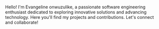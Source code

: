 Hello! I'm Evangeline onwuzulike,
a passionate software engineering enthusiast dedicated to exploring innovative solutions and advancing technology. 
Here you'll find my projects and contributions. Let's connect and collaborate!
